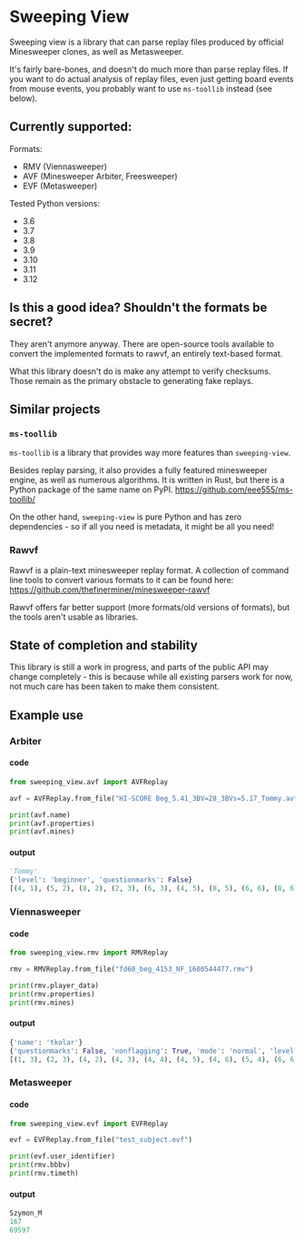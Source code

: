 # Sweeping View

Sweeping view is a library that can parse replay files produced by official
Minesweeper clones, as well as Metasweeper.

It's fairly bare-bones, and doesn't do much more than parse replay files. If
you want to do actual analysis of replay files, even just getting board events
from mouse events, you probably want to use `ms-toollib` instead (see below).

## Currently supported:

Formats:
 - RMV (Viennasweeper)
 - AVF (Minesweeper Arbiter, Freesweeper)
 - EVF (Metasweeper)

Tested Python versions:
 - 3.6
 - 3.7
 - 3.8
 - 3.9
 - 3.10
 - 3.11
 - 3.12

## Is this a good idea? Shouldn't the formats be secret?

They aren't anymore anyway. There are open-source tools available to convert
the implemented formats to rawvf, an entirely text-based format.

What this library doesn't do is make any attempt to verify checksums. Those
remain as the primary obstacle to generating fake replays.

## Similar projects

### `ms-toollib`

`ms-toollib` is a library that provides way more features than `sweeping-view`.

Besides replay parsing, it also provides a fully featured minesweeper engine,
as well as numerous algorithms. It is written in Rust, but there is a Python
package of the same name on PyPI.
https://github.com/eee555/ms-toollib/

On the other hand, `sweeping-view` is pure Python and has zero dependencies -
so if all you need is metadata, it might be all you need!

### Rawvf

Rawvf is a plain-text minesweeper replay format. A collection of command line
tools to convert various formats to it can be found here:
https://github.com/thefinerminer/minesweeper-rawvf

Rawvf offers far better support (more formats/old versions of formats), but the
tools aren't usable as libraries.

## State of completion and stability

This library is still a work in progress, and parts of the public API may
change completely - this is because while all existing parsers work for now,
not much care has been taken to make them consistent.

## Example use

### Arbiter

#### code
```python
from sweeping_view.avf import AVFReplay

avf = AVFReplay.from_file("HI-SCORE Beg_5.41_3BV=28_3BVs=5.17_Tommy.avf")

print(avf.name)
print(avf.properties)
print(avf.mines)
```

#### output

```python
'Tommy'
{'level': 'beginner', 'questionmarks': False}
[(4, 1), (5, 2), (8, 2), (2, 3), (6, 3), (4, 5), (8, 5), (6, 6), (8, 6), (4, 7)]
```

### Viennasweeper

#### code
```python
from sweeping_view.rmv import RMVReplay

rmv = RMVReplay.from_file("fd60_beg_4153_NF_1600544477.rmv")

print(rmv.player_data)
print(rmv.properties)
print(rmv.mines)
```

#### output

```python
{'name': 'tkolar'}
{'questionmarks': False, 'nonflagging': True, 'mode': 'normal', 'level': 'beginner'}
[(1, 3), (2, 3), (4, 2), (4, 3), (4, 4), (4, 5), (4, 6), (5, 4), (6, 6), (7, 6)]
```

### Metasweeper

#### code
```python
from sweeping_view.evf import EVFReplay

evf = EVFReplay.from_file("test_subject.evf")

print(evf.user_identifier)
print(rmv.bbbv)
print(rmv.timeth)
```

#### output

```python
Szymon_M
167
69597
```
